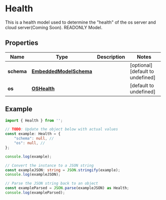 
# Health

This is a health model used to determine the \"health\" of the os server and cloud server(Coming Soon). READONLY Model.

## Properties

Name | Type | Description | Notes
------------ | ------------- | ------------- | -------------
**schema** | [**EmbeddedModelSchema**](EmbeddedModelSchema) |  | [optional] [default to undefined]
**os** | [**OSHealth**](OSHealth) |  | [default to undefined]

## Example

```typescript
import { Health } from '';

// TODO: Update the object below with actual values
const example: Health = {
    "schema": null, // 
    "os": null, // 
};

console.log(example);

// Convert the instance to a JSON string
const exampleJSON: string = JSON.stringify(example);
console.log(exampleJSON);

// Parse the JSON string back to an object
const exampleParsed = JSON.parse(exampleJSON) as Health;
console.log(exampleParsed);
```





